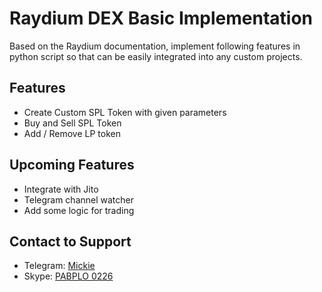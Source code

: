 # Raydium DEX Basic Implementation

Based on the Raydium documentation, implement following features in python script so that can be easily integrated into any custom projects.

## Features
- Create Custom SPL Token with given parameters
- Buy and Sell SPL Token
- Add / Remove LP token

## Upcoming Features
 - Integrate with Jito
 - Telegram channel watcher
 - Add some logic for trading

## Contact to Support
 - Telegram: [Mickie](https://t.me/mickie0226)
 - Skype: [PABPLO 0226](live:.cid.e6437f1e44b6b80e)
